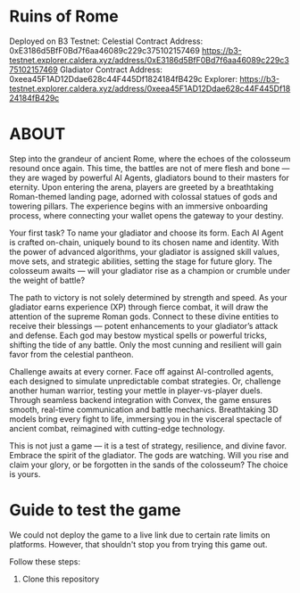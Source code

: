 # Ruins of Rome

Deployed on B3 Testnet:
Celestial Contract Address: 0xE3186d5BfF0Bd7f6aa46089c229c375102157469
https://b3-testnet.explorer.caldera.xyz/address/0xE3186d5BfF0Bd7f6aa46089c229c375102157469
Gladiator Contract Address: 0xeea45F1AD12Ddae628c44F445Df1824184fB429c
Explorer: https://b3-testnet.explorer.caldera.xyz/address/0xeea45F1AD12Ddae628c44F445Df1824184fB429c

# ABOUT

Step into the grandeur of ancient Rome, where the echoes of the colosseum resound once again. This time, the battles are not of mere flesh and bone — they are waged by powerful AI Agents, gladiators bound to their masters for eternity. Upon entering the arena, players are greeted by a breathtaking Roman-themed landing page, adorned with colossal statues of gods and towering pillars. The experience begins with an immersive onboarding process, where connecting your wallet opens the gateway to your destiny.

Your first task? To name your gladiator and choose its form. Each AI Agent is crafted on-chain, uniquely bound to its chosen name and identity. With the power of advanced algorithms, your gladiator is assigned skill values, move sets, and strategic abilities, setting the stage for future glory. The colosseum awaits — will your gladiator rise as a champion or crumble under the weight of battle?

The path to victory is not solely determined by strength and speed. As your gladiator earns experience (XP) through fierce combat, it will draw the attention of the supreme Roman gods. Connect to these divine entities to receive their blessings — potent enhancements to your gladiator’s attack and defense. Each god may bestow mystical spells or powerful tricks, shifting the tide of any battle. Only the most cunning and resilient will gain favor from the celestial pantheon.

Challenge awaits at every corner. Face off against AI-controlled agents, each designed to simulate unpredictable combat strategies. Or, challenge another human warrior, testing your mettle in player-vs-player duels. Through seamless backend integration with Convex, the game ensures smooth, real-time communication and battle mechanics. Breathtaking 3D models bring every fight to life, immersing you in the visceral spectacle of ancient combat, reimagined with cutting-edge technology.

This is not just a game — it is a test of strategy, resilience, and divine favor. Embrace the spirit of the gladiator. The gods are watching. Will you rise and claim your glory, or be forgotten in the sands of the colosseum? The choice is yours.

# Guide to test the game

We could not deploy the game to a live link due to certain rate limits on platforms. However, that shouldn't stop you from trying this game out.

Follow these steps:

1. Clone this repository
